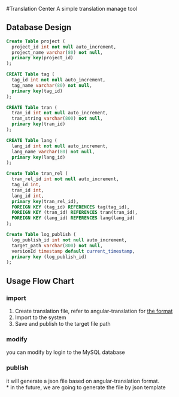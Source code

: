 #Translation Center
A simple translation manage tool

## Database Design

```sql
Create Table project (
  project_id int not null auto_increment,
  project_name varchar(80) not null,
  primary key(project_id)
);

CREATE Table tag (
  tag_id int not null auto_increment,
  tag_name varchar(80) not null,
  primary key(tag_id)
);

CREATE Table tran (
  tran_id int not null auto_increment,
  tran_string varchar(800) not null,
  primary key(tran_id)
);

CREATE Table lang (
  lang_id int not null auto_increment,
  lang_name varchar(80) not null,
  primary key(lang_id)
);

Create Table tran_rel (
  tran_rel_id int not null auto_increment,
  tag_id int,
  tran_id int,
  lang_id int,
  primary key(tran_rel_id),
  FOREIGN KEY (tag_id) REFERENCES tag(tag_id),
  FOREIGN KEY (tran_id) REFERENCES tran(tran_id),
  FOREIGN KEY (lang_id) REFERENCES lang(lang_id)
);

Create Table log_publish (
  log_publish_id int not null auto_increment,
  target_path varchar(800) not null,
  versionId timestamp default current_timestamp,
  primary key (log_publish_id)
);
```

## Usage Flow Chart

### import
1. Create translation file, refer to angular-translation for [the format](https://angular-translate.github.io/)
2. Import to the system
3. Save and publish to the target file path

### modify
you can modify by login to the MySQL database

### publish
it will generate a json file based on angular-translation format.  
\* in the future, we are going to generate the file by json template
